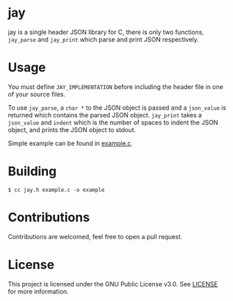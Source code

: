 # jay

jay is a single header JSON library for C, there is only two functions, `jay_parse` and `jay_print` which parse and print JSON respectively.

# Usage
You must define `JAY_IMPLEMENTATION` before including the header file in one of your source files.

To use `jay_parse`, a `char *` to the JSON object is passed and a `json_value` is returned which contains the parsed JSON object.
`jay_print` takes a `json_value` and `indent` which is the number of spaces to indent the JSON object, and prints the JSON object to stdout.

Simple example can be found in [example.c](https://github.com/night0721/jay/blob/master/example.c).

# Building
```
$ cc jay.h example.c -o example
```

# Contributions
Contributions are welcomed, feel free to open a pull request.

# License
This project is licensed under the GNU Public License v3.0. See [LICENSE](https://github.com/night0721/jay/blob/master/LICENSE) for more information.
